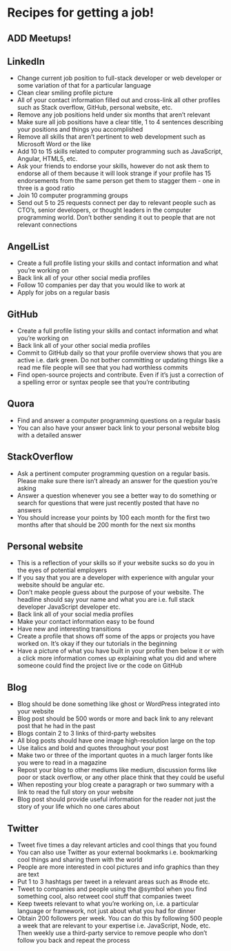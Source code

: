 # Recipes for getting a job!

## ADD Meetups!

## LinkedIn

*  Change current job position to full-stack developer or web developer or some variation of that for a particular language
*  Clean clear smiling profile picture
*  All of your contact information filled out and cross-link all other profiles such as Stack overflow, GitHub, personal website, etc.
*  Remove any job positions held under six months that aren’t relevant
*  Make sure all job positions have a clear title, 1 to 4 sentences describing your positions and things you accomplished
*  Remove all skills that aren’t pertinent to web development such as Microsoft Word or the like
*  Add 10 to 15 skills related to computer programming such as JavaScript, Angular, HTML5, etc.
*  Ask your friends to endorse your skills, however do not ask them to endorse all of them because it will look strange if your profile has 15 endorsements from the same person get them to stagger them - one in three is a good ratio
*  Join 10 computer programming groups
*  Send out 5 to 25 requests connect per day to relevant people such as CTO’s, senior developers, or thought leaders in the computer programming world. Don’t bother sending it out to people that are not relevant connections

## AngelList

 *  Create a full profile listing your skills and contact information and what you’re working on
 *  Back link all of your other social media profiles
 *  Follow 10 companies per day that you would like to work at
 *  Apply for jobs on a regular basis


## GitHub
 *  Create a full profile listing your skills and contact information and what you’re working on
 *  Back link all of your other social media profiles
 *  Commit to GitHub daily so that your profile overview shows that you are active i.e. dark green. Do not bother committing or updating things like a read me file people will see that you had worthless commits
 *  Find open-source projects and contribute. Even if it’s just a correction of a spelling error or syntax people see that you’re contributing


## Quora

 *  Find and answer a computer programming questions on a regular basis
 *  You can also have your answer back link to your personal website blog with a detailed answer


## StackOverflow
 *  Ask a pertinent computer programming question on a regular basis. Please make sure there isn’t already an answer for the question you’re asking
 *  Answer a question whenever you see a better way to do something or search for questions that were just recently posted that have no answers
 *  You should increase your points by 100 each month for the first two months after that should be 200 month for the next six months


## Personal website
 *  This is a reflection of your skills so if your website sucks so do you in the eyes of potential employers
 *  If you say that you are a developer with experience with angular your website should be angular etc.
 *  Don’t make people guess about the purpose of your website. The headline should say your name and what you are i.e. full stack developer JavaScript developer etc.
 *  Back link all of your social media profiles
 *  Make your contact information easy to be found
 *  Have new and interesting transitions
 *  Create a profile that shows off some of the apps or projects you have worked on. It’s okay if they our tutorials in the beginning
 *  Have a picture of what you have built in your profile then below it or with a click more information comes up explaining what you did and where someone could find the project live or the code on GitHub


## Blog
 *  Blog should be done something like ghost or WordPress integrated into your website
 *  Blog post should be 500 words or more and back link to any relevant post that he had in the past
 *  Blogs contain 2 to 3 links of third-party websites
 *  All blog posts should have one image high-resolution large on the top
 *  Use italics and bold and quotes throughout your post
 *  Make two or three of the important quotes in a much larger fonts like you were to read in a magazine
 *  Repost your blog to other mediums like medium, discussion forms like poor or stack overflow, or any other place think that they could be useful
 *  When reposting your blog create a paragraph or two summary with a link to read the full story on your website
 *  Blog post should provide useful information for the reader not just the story of your life which no one cares about


## Twitter
 *  Tweet five times a day relevant articles and cool things that you found
 *  You can also use Twitter as your external bookmarks i.e. bookmarking cool things and sharing them with the world
 *  People are more interested in cool pictures and info graphics than they are text
 *  Put 1 to 3 hashtags per tweet in a relevant areas such as #node etc.
 *  Tweet to companies and people using the @symbol when you find something cool, also retweet cool stuff that companies tweet
 *  Keep tweets relevant to what you’re working on, i.e. a particular language or framework, not just about what you had for dinner
 *  Obtain 200 followers per week. You can do this by following 500 people a week that are relevant to your expertise i.e. JavaScript, Node, etc. Then weekly use a third-party service to remove people who don’t follow you back and repeat the process
